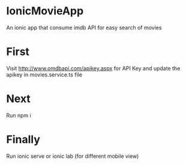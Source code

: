 # IonicMovieApp
An ionic app that consume imdb API for easy search of movies

# First
Visit http://www.omdbapi.com/apikey.aspx for API Key and update the apikey in movies.service.ts file

# Next
Run npm i

# Finally 
Run ionic serve or ionic lab (for different mobile view)
